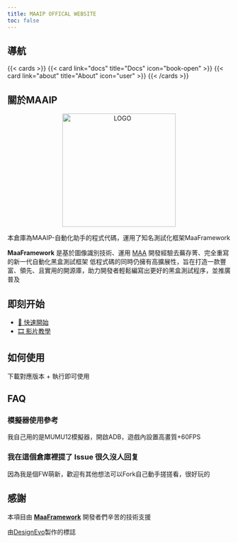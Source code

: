 ```yaml
---
title: MAAIP OFFICAL WEBSITE
toc: false
---
```


## 導航

{{< cards >}}
  {{< card link="docs" title="Docs" icon="book-open" >}}
  {{< card link="about" title="About" icon="user" >}}
{{< /cards >}}

## 關於MAAIP

<!-- markdownlint-disable MD033 MD041 -->
<p align="center">
  <img alt="LOGO" src="https://img2.arxlib.cc/logo.jpg" width="256" height="256" />
</p>

<div align="center">

</div>

本倉庫為MAAIP-自動化助手的程式代碼，運用了知名測試化框架MaaFramework

**MaaFramework** 是基於圖像識別技術、運用 [MAA](https://github.com/MaaAssistantArknights/MaaAssistantArknights) 開發經驗去蕪存菁、完全重寫的新一代自動化黑盒測試框架
低程式碼的同時仍擁有高擴展性，旨在打造一款豐富、領先、且實用的開源庫，助力開發者輕鬆編寫出更好的黑盒測試程序，並推廣普及

## 即刻开始

- [📄 快速開始](https://github.com/MaaXYZ/MaaFramework/blob/main/docs/zh_cn/1.1-%E5%BF%AB%E9%80%9F%E5%BC%80%E5%A7%8B.md)
- [🎞️ 影片教學](https://www.bilibili.com/video/BV1yr421E7MW)

## 如何使用

下載對應版本 + 執行即可使用

## FAQ

### 模擬器使用參考

我自己用的是MUMU12模擬器，開啟ADB，遊戲內設置高畫質+60FPS

### 我在這個倉庫裡提了 Issue 很久沒人回复

因為我是個FW萌新，歡迎有其他想法可以Fork自己動手搓搓看，很好玩的

## 感謝

本項目由 **[MaaFramework](https://github.com/MaaXYZ/MaaFramework)** 開發者們辛苦的技術支援

<div>由<a href="https://www.designevo.com/tw/" title="免費的線上標誌製做器">DesignEvo</a>製作的標誌</div>


